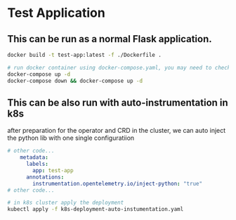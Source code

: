 # Test Application
## This can be run as a normal Flask application.

```bash
docker build -t test-app:latest -f ./Dockerfile .

# run docker container using docker-compose.yaml, you may need to check the image version of test-app.
docker-compose up -d
docker-compose down && docker-compose up -d
```

## This can be also run with auto-instrumentation in k8s

after preparation for the operator and CRD in the cluster,
we can auto inject the python lib with one single configuratiion
```yaml
# other code...
    metadata:
      labels:
        app: test-app
      annotations:
        instrumentation.opentelemetry.io/inject-python: "true"
# other code...
```

```bash
# in k8s cluster apply the deployment
kubectl apply -f k8s-deployment-auto-instumentation.yaml
```